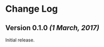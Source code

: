 Change Log
==========

Version 0.1.0 *(1 March, 2017)*
-------------------------------------------

Initial release.
